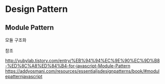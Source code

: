 Design Pattern
===============
## Module Pattern
모듈 구조화

참조

http://yubylab.tistory.com/entry/%EB%94%94%EC%9E%90%EC%9D%B8-%ED%8C%A8%ED%84%B4-for-javascript-Module-Pattern
https://addyosmani.com/resources/essentialjsdesignpatterns/book/#modulepatternjavascript
